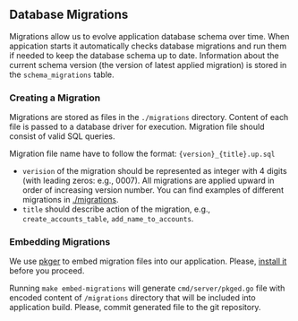 ## Database Migrations

Migrations allow us to evolve application database schema over time.  When
appication starts it automatically checks database migrations and run them if
needed to keep the database schema up to date. Information about the current
schema version (the version of latest applied migration) is stored in the
`schema_migrations` table.

### Creating a Migration

Migrations are stored as files in the `./migrations` directory.
Content of each file is passed to a database driver for execution. Migration
file should consist of valid SQL queries. 

Migration file name have to follow the format: `{version}_{title}.up.sql`

- `verision` of the migration should be represented as integer with 4 digits (with
leading zeros: e.g., 0007). All migrations are applied upward in order of
increasing version number. You can find examples of different migrations in
[./migrations](./migrations).
- `title` should describe action of the migration, e.g.,
  `create_accounts_table`, `add_name_to_accounts`.

### Embedding Migrations

We use [pkger](https://github.com/markbates/pkger) to embed migration files
into our application. Please, [install
it](https://github.com/markbates/pkger#installation) before you proceed.

Running `make embed-migrations` will generate `cmd/server/pkged.go` file with
encoded content of `/migrations` directory that will be included into
application build. Please, commit generated file to the git repository.
